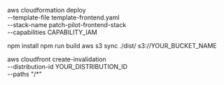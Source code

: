 aws cloudformation deploy \
  --template-file template-frontend.yaml \
  --stack-name patch-pilot-frontend-stack \
  --capabilities CAPABILITY_IAM


npm install
npm run build
aws s3 sync ./dist/ s3://YOUR_BUCKET_NAME

aws cloudfront create-invalidation \
  --distribution-id YOUR_DISTRIBUTION_ID \
  --paths "/*"
